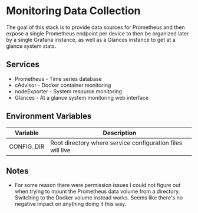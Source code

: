 # Monitoring Data Collection

The goal of this stack is to provide data sources for Prometheus and then expose a single Prometheus endpoint per device to then be organized later by a single Grafana instance, as well as a Glances instance to get at a glance system stats.

## Services

- Prometheus - Time series database
- cAdvisor - Docker container monitoring
- nodeExporter - System resource monitoring
- Glances - At a glance system monitoring web interface

## Environment Variables

| Variable   | Description                                                |
| ---------- | ---------------------------------------------------------- |
| CONFIG_DIR | Root directory where service configuration files will live |

## Notes

- For some reason there were permission issues I could not figure out when trying to mount the Prometheus data volume from a directory. Switching to the Docker volume instead works. Seems like there's no negative impact on anything doing it this way.
